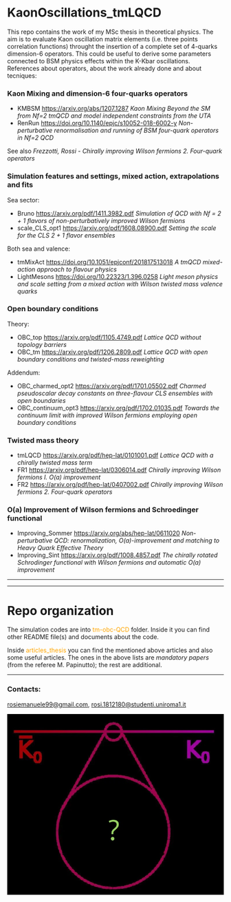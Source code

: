 # KaonOscillations_tmLQCD
This repo contains the work of my MSc thesis in theoretical physics. The aim is to evaluate Kaon oscillation matrix elements (i.e. three points correlation functions) throught the insertion of a complete set of 4-quarks dimension-6 operators. This could be useful to derive some parameters connected to BSM physics effects within the K-Kbar oscillations.
References about operators, about the work already done and about tecniques:

### Kaon Mixing and dimension-6 four-quarks operators
- KMBSM https://arxiv.org/abs/1207.1287 *Kaon Mixing Beyond the SM from Nf=2 tmQCD and model independent constraints from the UTA*
- RenRun https://doi.org/10.1140/epjc/s10052-018-6002-y *Non-perturbative renormalisation and running of BSM four-quark operators in Nf=2
 QCD*

See also *Frezzotti, Rossi - Chirally improving Wilson fermions 2. Four-quark operators*

### Simulation features and settings, mixed action, extrapolations and fits
Sea sector:
- Bruno https://arxiv.org/pdf/1411.3982.pdf *Simulation of QCD with Nf = 2 + 1 flavors of non-perturbatively improved Wilson fermions*
- scale_CLS_opt1 https://arxiv.org/pdf/1608.08900.pdf *Setting the scale for the CLS 2 + 1 flavor ensembles*

Both sea and valence:
- tmMixAct https://doi.org/10.1051/epjconf/201817513018 *A tmQCD mixed-action approach to flavour physics*
- LightMesons https://doi.org/10.22323/1.396.0258 *Light meson physics and scale setting from a mixed action with Wilson twisted mass valence quarks*

### Open boundary conditions
Theory:
- OBC_top https://arxiv.org/pdf/1105.4749.pdf *Lattice QCD without topology barriers*
- OBC_tm https://arxiv.org/pdf/1206.2809.pdf *Lattice QCD with open boundary conditions
and twisted-mass reweighting*

Addendum:
- OBC_charmed_opt2 https://arxiv.org/pdf/1701.05502.pdf *Charmed pseudoscalar decay constants on
three-flavour CLS ensembles with open boundaries*
- OBC_continuum_opt3 https://arxiv.org/pdf/1702.01035.pdf *Towards the continuum limit with improved Wilson
fermions employing open boundary conditions*

### Twisted mass theory
- tmLQCD https://arxiv.org/pdf/hep-lat/0101001.pdf *Lattice QCD with a chirally twisted mass term*
- FR1 https://arxiv.org/pdf/hep-lat/0306014.pdf *Chirally improving Wilson fermions I. O(a) improvement*
- FR2 https://arxiv.org/pdf/hep-lat/0407002.pdf *Chirally improving Wilson fermions 2. Four-quark operators*

### O(a) Improvement of Wilson fermions and Schroedinger functional
- Improving_Sommer https://arxiv.org/abs/hep-lat/0611020 *Non-perturbative QCD: renormalization, O(a)-improvement and matching to Heavy Quark Effective Theory*
- Improving_Sint https://arxiv.org/pdf/1008.4857.pdf *The chirally rotated Schrodinger functional with Wilson fermions and automatic O(a) improvement*

---
---

# Repo organization
The simulation codes are into <span style="color:orange">tm-obc-QCD</span> folder. Inside it you can find other README file(s) and documents about the code.

Inside <span style="color:orange">articles_thesis</span> you can find the mentioned above articles and also some useful articles. The ones in the above lists are *mandatory papers* (from the referee M. Papinutto); the rest are additional.

---

### Contacts:
rosiemanuele99@gmail.com, rosi.1812180@studenti.uniroma1.it

![Kaons are mixing!](kaon.jpg "Kaons oscillatoions")
